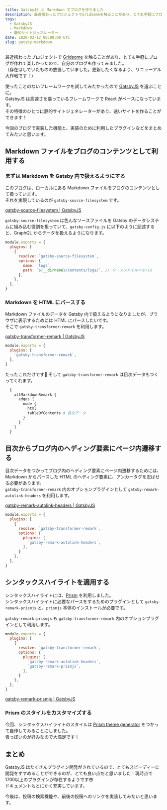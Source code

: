 ```yaml
---
title: GatsbyJS と Markdown でブログを作りました
description: 最近携わったプロジェクトでGridsomeを触ることがあり、とても手軽にブログが作れて楽しかったので、自分のブログも作ってみました。
tags:
  - GatsbyJS
  - Markdown
  - 静的サイトジェネレーター
date: 2020-03-12 00:00:00 UTC
slug: gatsby-markdown
---
```


最近携わったプロジェクトで [Gridsome](https://gridsome.org/) を触ることがあり、とても手軽にブログが作れて楽しかったので、自分のブログも作ってみました。  
（存在はしていたものの放置していました。更新したくなるよう、リニューアル大作戦です！）  

使ったことのないフレームワークを試してみたかったので [GatsbyJS](https://www.gatsbyjs.org/) を選ぶことに。  
GatsbyJS は高速さを謳っているフレームワークで React がベースになっています。  
その特徴のひとつに静的サイトジェネレーターがあり、速いサイトを作ることができます！  

今回のブログで実装した機能と、実装のために利用したプラグインなどをまとめてみたいと思います。  

## Markdown ファイルをブログのコンテンツとして利用する

### まずは Markdown を Gatsby 内で扱えるようにする

このブログは、ローカルにある Markdown ファイルをブログのコンテンツとして扱っています。  
それを実現しているのが `gatsby-source-filesystem` です。  

[gatsby-source-filesystem | GatsbyJS](https://www.gatsbyjs.org/packages/gatsby-source-filesystem/#gatsby-source-filesystem)

`gatsby-source-filesystem` は色んなソースファイルを Gatsby のデータシステムに組み込む役割を担っていて、`gatsby-config.js` に以下のように記述すると、GraphQL からデータを扱えるようになります。

```javascript
module.exports = {
  plugins: [
    {
      resolve: `gatsby-source-filesystem`,
      options: {
        name: `logs`,
        path: `${__dirname}/contents/logs/`, // ソースファイルへのパス
      },
    },
  ],
}
```

### Markdown を HTML にパースする

Markdown ファイルのデータを Gatsby 内で扱えるようになりましたが、ブラウザに表示するためには HTML にパースしたいです。  
そこで `gatsby-transformer-remark` を利用します。  

[gatsby-transformer-remark | GatsbyJS](https://www.gatsbyjs.org/packages/gatsby-transformer-remark/)

```javascript
module.exports = {
  plugins: [
    `gatsby-transformer-remark`,
  ],
}
```

たったこれだけです🎉
そして `gatsby-transformer-remark` は目次データもつくってくれます。  

```GraphQL
  {
    allMarkdownRemark {
      edges {
        node {
          html
          tableOfContents # 目次データ
        }
      }
    }
  }
```

## 目次からブログ内のヘディング要素にページ内遷移する

目次データをつかってブログ内のヘディング要素にページ内遷移するためには、Markdown からパースした HTML のヘディング要素に、アンカータグを忍ばせる必要があります。  
`gatsby-transformer-remark` 内のオプションプラグインとして `gatsby-remark-autolink-headers` を利用します。  

[gatsby-remark-autolink-headers | GatsbyJS](https://www.gatsbyjs.org/packages/gatsby-remark-autolink-headers/)

```javascript
module.exports = {
  plugins: [
    {
      resolve: `gatsby-transformer-remark`,
      options: {
        plugins: [
          `gatsby-remark-autolink-headers`,
        ],
      }
    },
  ],
}
```

## シンタックスハイライトを適用する

シンタックスハイライトには、[Prism](https://prismjs.com/) を利用しました。  
シンタックスハイライトに必要なパースをするためのプラグインとして `gatsby-remark-prismjs` と、`prismjs` 本体のインストールが必要です。  

`gatsby-remark-prismjs` も `gatsby-transformer-remark` 内のオプションプラグインとして利用します。  

```javascript
module.exports = {
  plugins: [
    {
      resolve: `gatsby-transformer-remark`,
      options: {
        plugins: [
          `gatsby-remark-autolink-headers`,
          `gatsby-remark-prismjs`,
        ],
      }
    },
  ],
}
```

[gatsby-remark-prismjs | GatsbyJS](https://www.gatsbyjs.org/packages/gatsby-remark-prismjs/?=prismjs)

### Prism のスタイルをカスタマイズする

今回、シンタックスハイライトのスタイルは [Prism theme generator](http://k88hudson.github.io/syntax-highlighting-theme-generator/www/) をつかって自作してみることにしました。  
青っぽいのが好みなので大満足です！  

## まとめ

GatsbyJS はたくさんプラグイン開発がされているので、とてもスピーディーに開発をすすめることができるのが、とても良い点だと思いました！現時点で1700以上のプラグインが存在するようです😳  
ドキュメントもとにかく充実しています。  

今後は、投稿の検索機能や、前後の投稿へのリンクを実装してみたいと思います。  
